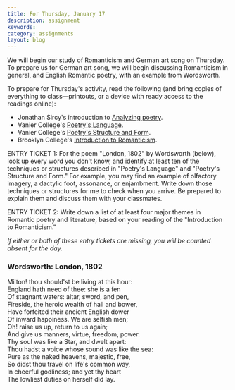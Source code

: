 ```yaml
---
title: For Thursday, January 17
description: assignment
keywords: 
category: assignments
layout: blog
---
```


We will begin our study of Romanticism and German art song on Thursday. To prepare us for German art song, we will begin discussing Romanticism in general, and English Romantic poetry, with an example from Wordsworth.

To prepare for Thursday's activity, read the following (and bring copies of everything to class—printouts, or a device with ready access to the readings online):

- Jonathan Sircy's introduction to [Analyzing poetry][poetry].  
- Vanier College's [Poetry's Language][language].  
- Vanier College's [Poetry's Structure and Form][structure].  
- Brooklyn College's [Introduction to Romanticism][romanticism].

ENTRY TICKET 1: For the poem "London, 1802" by Wordsworth (below), look up every word you don't know, and identify at least ten of the techniques or structures described in "Poetry's Language" and "Poetry's Structure and Form." For example, you may find an example of olfactory imagery, a dactylic foot, assonance, or enjambment. Write down those techniques or structures for me to check when you arrive. Be prepared to explain them and discuss them with your classmates.

ENTRY TICKET 2: Write down a list of at least four major themes in Romantic poetry and literature, based on your reading of the "Introduction to Romanticism."

*If either or both of these entry tickets are missing, you will be counted absent for the day.*


### Wordsworth: London, 1802 ###

Milton! thou should'st be living at this hour:  
England hath need of thee: she is a fen  
Of stagnant waters: altar, sword, and pen,  
Fireside, the heroic wealth of hall and bower,  
Have forfeited their ancient English dower  
Of inward happiness. We are selfish men;  
Oh! raise us up, return to us again;  
And give us manners, virtue, freedom, power.  
Thy soul was like a Star, and dwelt apart:  
Thou hadst a voice whose sound was like the sea:  
Pure as the naked heavens, majestic, free,  
So didst thou travel on life's common way,  
In cheerful godliness; and yet thy heart  
The lowliest duties on herself did lay.

[poetry]: http://kshaffer.github.com/musicianshipResources/analyzingPoetry.html
[romanticism]: http://academic.brooklyn.cuny.edu/english/melani/cs6/rom.html
[language]: http://www.vaniercollege.qc.ca/tlc//tipsheets/reading-and-analyzing/poetry-language.pdf
[structure]: http://www.vaniercollege.qc.ca/tlc//tipsheets/reading-and-analyzing/poem-form-and-structure.pdf